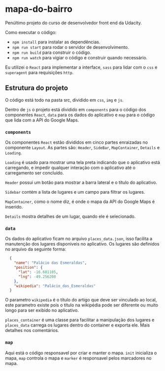 # mapa-do-bairro
Penúltimo projeto do curso de desenvolvedor front end da Udacity.

Como executar o código:
* `npm install` para instalar as dependências.
* `npm run start` para rodar o servidor de desenvolvimento.
* `npm run build` para construir o código.
* `npm run watch` para vigiar o código e construir quando necessário.

Eu utilizei o `React` para implementar a interface, `sass` para
lidar com o `css` e `superagent` para requisições `http`.

## Estrutura do projeto

O código está todo na pasta src, dividido em `css`, `img` e `js`.

Dentro de `js` o projeto está dividido em `components` para o código
dos componentes `React`, `data` para os dados do aplicativo e `map`
para o código que lida com a API do Google Maps.

### `components`
Os componentes `React` estão divididos em cinco partes enraizadas no
componente `Layout`. As partes são: `Header`, `SideBar`, `MapContainer`,
`Details` e `Loading`.

`Loading` é usado para mostrar uma tela preta indicando que o aplicativo
está carregando, e impedir qualquer interação com o aplicativo até
o carregamento ser concluído.

`Header` possui um botão para mostrar a barra lateral e o título do
aplicativo.

`Sidebar` contém a lista de lugares e um campo para filtrar os lugares.

`MapContainer`, como o nome diz, é onde o mapa da API do Google Maps
é inserido.

`Details` mostra detalhes de um lugar, quando ele é selecionado.

### `data`

Os dados do aplicativo ficam no arquivo `places_data.json`, isso
facilita a manutenção dos lugares disponiveis no aplicativo.
Os lugares são definidos no arquivo da seguinte forma:

```json
  {
    "name": "Palácio das Esmeraldas",
    "position": {
      "lat": -16.681105,
      "lng": -49.256208
    },
    "wikipedia": "Palácio_das_Esmeraldas"
  }
```

O parametro `wikipedia` é o título do artigo que deve ser vinculado
ao local, este parametro existe pois o título na wikipédia pode
ser diferente ou muito longo para ser exibido no aplicativo.

`places_container` é uma classe para facilitar a manipulação dos
lugares e `places_data` carrega os lugares dentro do container e
exporta ele. Mais detalhes nos comentários.

### `map`

Aqui está o código responsavel por criar e manter o mapa.
`init` inicializa o mapa, `map` controla o mapa e `marker` é
responsavel pelos marcadores no mapa.
